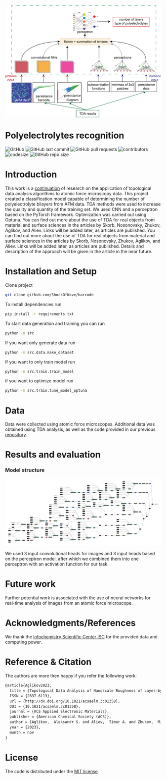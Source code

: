 ![](images/Barcode_PNG.png)

# Polyelectrolytes recognition

![GitHub](https://img.shields.io/github/license/ShockOfWave/polyelectrolytes_recognition)
![GitHub last commit](https://img.shields.io/github/last-commit/ShockOfWave/polyelectrolytes_recognition)
![GitHub pull requests](https://img.shields.io/github/issues-pr/ShockOfWave/polyelectrolytes_recognition)
![contributors](https://img.shields.io/github/contributors/ShockOfWave/polyelectrolytes_recognition) 
![codesize](https://img.shields.io/github/languages/code-size/ShockOfWave/polyelectrolytes_recognition)
![GitHub repo size](https://img.shields.io/github/repo-size/ShockOfWave/polyelectrolytes_recognition)

# Introduction

This work is a [continuation](https://github.com/ShockOfWave/barcode) of research on the application of topological data analysis algorithms to atomic force microscopy data. This project created a classification model capable of determining the number of polyelectrolyte bilayers from AFM data. TDA methods were used to increase the quality and quantity of the training set. We used CNN and a perceptron based on the PyTorch framework. Optimization was carried out using Optuna.
You can find out more about the use of TDA for real objects from material and surface sciences in the articles by Skorb, Nosonovsky, Zhukov, Aglikov, and Aliev. Links will be added later, as articles are published.
You can find out more about the use of TDA for real objects from material and surface sciences in the articles by Skorb, Nosonovsky, Zhukov, Aglikov, and Aliev. Links will be added later, as articles are published. Details and description of the approach will be given in the article in the near future.

# Installation and Setup

Clone project
```bash
git clone github.com/ShockOfWave/barcode
```

To install dependencies run
```bash
pip install -r requirements.txt
```

To start data generation and training you can run
```bash
python -m src
```

If you want only generate data run

```bash
python -m src.data.make_dataset
```

If you want to only train model run

```bash
python -m src.train.train_model
```

if you want to optimize model run

```bash
python -m src.train.tune_model_optuna
```

# Data

Data were collected using atomic force microscopes. Additional data was obtained using TDA analysis, as well as the code provided in our previous [repository](https://github.com/ShockOfWave/barcode).

# Results and evaluation

### Model structure

![alt text](images/multimodal_classifier.onnx.svg)

We used 3 input convolutional heads for images and 3 input heads based on the perceptron model, after which we combined them into one perceptron with an activation function for our task.

# Future work
Further potential work is associated with the use of neural networks for real-time analysis of images from an atomic force microscope.

# Acknowledgments/References
We thank the [Infochemistry Scientific Center ISC](infochemistry.ru) for the provided data and computing power.

# Reference & Citation

The authors are more then happy if you refer the following work:

```tex
@article{Aglikov2023,
  title = {Topological Data Analysis of Nanoscale Roughness of Layer-by-Layer Polyelectrolyte Samples Using Machine Learning},
  ISSN = {2637-6113},
  url = {http://dx.doi.org/10.1021/acsaelm.3c01358},
  DOI = {10.1021/acsaelm.3c01358},
  journal = {ACS Applied Electronic Materials},
  publisher = {American Chemical Society (ACS)},
  author = {Aglikov,  Aleksandr S. and Aliev,  Timur A. and Zhukov,  Mikhail V. and Nikitina,  Anna A. and Smirnov,  Evgeny and Kozodaev,  Dmitry A. and Nosonovsky,  Michael I. and Skorb,  Ekaterina V.},
  year = {2023},
  month = nov 
}
```

# License
The code is distributed under the [MIT license](https://opensource.org/license/mit/).
